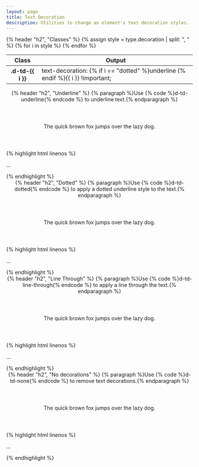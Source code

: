 ```yaml
---
layout: page
title: Text Decoration
description: Utilities to change an element's text decoration styles.
---
```

<section class="d-stack16">
    {% header "h2", "Classes" %}
    <table class="d-table">
        <thead>
            <tr>
                <th scope="col" class="d-w25p">Class</th>
                <th scope="col">Output</th>
            </tr>
        </thead>
        <tbody>
            {% assign style = type.decoration | split: ", " %}
            {% for i in style %}
                <tr>
                    <th scope="row" class="d-ff-mono d-fc-purple d-fw-normal d-fs12">.d-td-{{ i }}</th>
                    <td class="d-ff-mono d-fc-orange d-fs12">text-decoration: {% if i == "dotted" %}underline {% endif %}{{ i }} !important;</td>
                </tr>
            {% endfor %}
        </tbody>
    </table>
</section>
<section class="d-stack16">
    <header class="d-stack2">
        {% header "h2", "Underline" %}
        {% paragraph %}Use {% code %}d-td-underline{% endcode %} to underline text.{% endparagraph %}
    </header>
    <aside class="d-bar8 d-of-hidden">
        <header class="d-d-flex d-jc-center d-fd-column d-p24 d-bgc-pink-100 d-w100p d-hmn102">
            <p class="d-fs24 d-fc-pink d-td-underline">The quick brown fox jumps over the lazy dog.</p>
        </header>
        <footer class="d-p8 d-bgc-black-700 d-bbr8 d-fs12">
{% highlight html linenos %}
<p class="d-td-underline">...</p>
{% endhighlight %}
        </footer>
    </aside>
</section>
<section class="d-stack16">
    <header class="d-stack2">
        {% header "h2", "Dotted" %}
        {% paragraph %}Use {% code %}d-td-dotted{% endcode %} to apply a dotted underline style to the text.{% endparagraph %}
    </header>
    <aside class="d-bar8 d-of-hidden">
        <header class="d-d-flex d-jc-center d-fd-column d-p24 d-bgc-purple-100 d-w100p d-hmn102">
            <p class="d-fs24 d-fc-purple d-td-dotted">The quick brown fox jumps over the lazy dog.</p>
        </header>
        <footer class="d-p8 d-bgc-black-700 d-bbr8 d-fs12">
{% highlight html linenos %}
<p class="d-td-dotted">...</p>
{% endhighlight %}
        </footer>
    </aside>
</section>
<section class="d-stack16">
    <header class="d-stack2">
        {% header "h2", "Line Through" %}
        {% paragraph %}Use {% code %}d-td-line-through{% endcode %} to apply a line through the text.{% endparagraph %}
    </header>
    <aside class="d-bar8 d-of-hidden">
        <header class="d-d-flex d-jc-center d-fd-column d-p24 d-bgc-green-100 d-w100p d-hmn102">
            <p class="d-fs24 d-fc-green d-td-line-through">The quick brown fox jumps over the lazy dog.</p>
        </header>
        <footer class="d-p8 d-bgc-black-700 d-bbr8 d-fs12">
{% highlight html linenos %}
<p class="d-td-line-through">...</p>
{% endhighlight %}
        </footer>
    </aside>
</section>
<section class="d-stack16">
    <header class="d-stack2">
        {% header "h2", "No decorations" %}
        {% paragraph %}Use {% code %}d-td-none{% endcode %} to remove text decorations.{% endparagraph %}
    </header>
    <aside class="d-bar8 d-of-hidden">
        <header class="d-d-flex d-jc-center d-fd-column d-p24 d-bgc-red-100 d-w100p d-hmn102">
            <p class="d-fs24 d-fc-red d-td-none">The quick brown fox jumps over the lazy dog.</p>
        </header>
        <footer class="d-p8 d-bgc-black-700 d-bbr8 d-fs12">
{% highlight html linenos %}
<p class="d-td-none">...</p>
{% endhighlight %}
        </footer>
    </aside>
</section>
